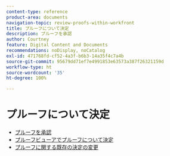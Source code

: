 ```yaml
---
content-type: reference
product-area: documents
navigation-topic: review-proofs-within-workfront
title: プルーフについて決定
description: プルーフを承認
author: Courtney
feature: Digital Content and Documents
recommendations: noDisplay, noCatalog
exl-id: 471768fd-cf52-4a3f-b6b3-14a35f4c7a4b
source-git-commit: 95679dd71ef7e4991853e63573a387f26321159d
workflow-type: ht
source-wordcount: '35'
ht-degree: 100%

---
```


# プルーフについて決定

* [プルーフを承認](../../../../review-and-approve-work/proofing/reviewing-proofs-within-workfront/make-a-decision-on-a-proof/approve-proof.md)
* [プルーフビューアでプルーフについて決定](../../../../review-and-approve-work/proofing/reviewing-proofs-within-workfront/make-a-decision-on-a-proof/make-decisions-on-proof.md)
* [プルーフに関する既存の決定の変更](../../../../review-and-approve-work/proofing/reviewing-proofs-within-workfront/make-a-decision-on-a-proof/change-existing-decision.md)
